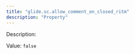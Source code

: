 ```yaml
---
title: "glide.sc.allow_comment_on_closed_ritm"
description: "Property"
---
```


Description: 

Value: `false`